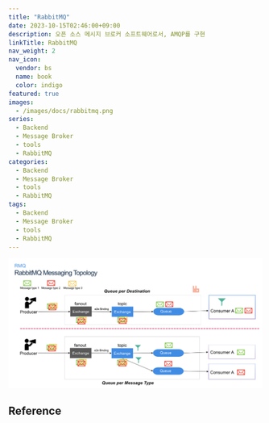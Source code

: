 ```yaml
---
title: "RabbitMQ"
date: 2023-10-15T02:46:00+09:00
description: 오픈 소스 메시지 브로커 소프트웨어로서, AMQP를 구현
linkTitle: RabbitMQ
nav_weight: 2
nav_icon:
  vendor: bs
  name: book
  color: indigo
featured: true
images:
  - /images/docs/rabbitmq.png
series:
  - Backend
  - Message Broker
  - tools
  - RabbitMQ
categories:
  - Backend
  - Message Broker
  - tools
  - RabbitMQ
tags:
  - Backend
  - Message Broker
  - tools
  - RabbitMQ
---
```


![RabbitMQ](rabbitmq.png#center)

## Reference
